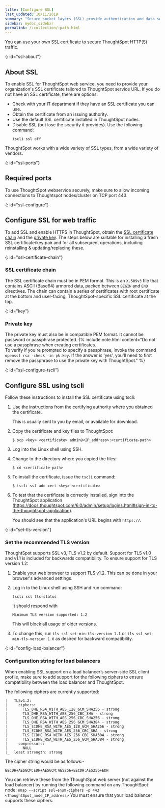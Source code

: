```yaml
---
title: [Configure SSL]
last_updated: 10/11/2019
summary: "Secure socket layers (SSL) provide authentication and data security when sending data to and from ThoughtSpot."
sidebar: mydoc_sidebar
permalink: /:collection/:path.html
---
```

You can use your own SSL certificate to secure ThoughtSpot HTTP(S) traffic.

{: id="ssl-about"}
## About SSL
To enable SSL for ThoughtSpot web service, you need to provide your organization's SSL certificate tailored to ThoughtSpot service URL.  If you do not have an SSL certificate, there are options:

-   Check with your IT department if they have an SSL certificate you can use.
-   Obtain the certificate from an issuing authority.
-   Use the default SSL certificate installed in ThoughtSpot nodes.
-   Disable SSL (but lose the security it provides). Use the following command:
    ```
    tscli ssl off
    ```
ThoughtSpot works with a wide variety of SSL types, from a wide variety of vendors.

{: id="ssl-ports"}
## Required ports

To use ThoughtSpot webservice securely, make sure to allow incoming connections to Thoughtspot nodes/cluster on TCP port 443.

{: id="ssl-configure"}
## Configure SSL for web traffic
To add SSL and enable HTTPS in ThoughtSpot, obtain the [SSL certificate chain](#ssl-certificate-chain) and the [private key](#key). The steps below are suitable for installing a fresh SSL certificate/key pair and for all subsequent operations, including reinstalling & updating/replacing these.

{: id="ssl-certificate-chain"}
### SSL certificate chain
The SSL certificate chain must be in PEM format. This is an `X.509v3` file that contains ASCII (Base64) armored data, packed between `BEGIN` and `END` directives. The chain can contain a series of certificates with root certificate at the bottom and user-facing, ThoughtSpot-specific SSL certificate at the top.

{: id="key"}
### Private key
The private key must also be in compatible PEM format. It cannot be password or passphrase protected. {% include note.html content="Do not use a passphrase when creating certificates.<br>To verify if you're prompted to specify a passphrase, invoke the command `openssl rsa -check -in pk.key`. If the answer is 'yes', you'll need to first remove the passphrase to use the private key with ThoughtSpot." %}

<!--### Using Management Console

{% include note.html content="The Management Console is now available in beta for customers with ThoughtSpot 5.3 or later. Please contact ThoughtSpot Support, if you want to try it." %}

To install and configure the SSL certificate using the admin UI:

1. Log into ThoughtSpot from a browser.
2. Click the **Admin** menu on the top navigation bar.

   ![]({{ site.baseurl }}/images/admin.png)

   This opens the ThoughtSpot Management Console.
3. Click **Settings** menu on the top navigation bar.

   ![]({{ site.baseurl }}/images/settings.png)

4. In the Settings panel, click **SSL** and then  **Configure** option.

   ![]({{ site.baseurl }}/images/ssl.png)  

5. Enter the SSL details:

   ![]({{ site.baseurl }}/images/ssl-configure.png)

   <table>
   <colgroup>
   <col width="20%" />
   <col width="80%" />
   </colgroup>
    <tr>
      <th>Field</th>
      <th>Description</th>
    </tr>
    <tr>
      <th>SSL Status</th>
      <td>Enable the SSL. If you want to disable the LDAP configuration, select Disable and then click Save to exit the setup.</td>
    </tr>
    <tr>
      <th>Algorithm</th>
      <td>Choose the algorithm as RSA.</td>
    </tr>
    <tr>
      <th>Minimum TLS Version</th>
      <td>Set the recommended TLS version as TLS v1.2. <p><b>Note</b>: Choose SSL v3, TLS v1.0, and TLS v1.1 for backwards compatibility.</p></td>
    </tr>
    <tr>
      <th>Private Key</th>
      <td>Browse and copy the private key to ThoughtSpot.</td>
    </tr>
    <tr>
      <th>Public Certificate</th>
      <td>Browse and copy the public cert to ThoughtSpot.</td>
    </tr>
   </table>

6. Click **Save** to configure the SSL.

You can now test the SSL setup by log in to the ThoughtSpot application. You should see the application URL begins with `https://`.


-->
{: id="ssl-configure-tscli"}
## Configure SSL using tscli

Follow these instructions to install the SSL certificate using tscli:

1. Use the instructions from the certifying authority where you obtained the certificate.

   This is usually sent to you by email, or available for download.

2. Copy the certificate and key files to ThoughtSpot:

      ```
      $ scp <key> <certificate> admin@<IP_address>:<certificate-path>
      ```

3. Log into the Linux shell using SSH.

4. Change to the directory where you copied the files:

    ```
    $ cd <certificate-path>
    ```

5. To install the certificate, issue the `tscli` command:

    ```
    $ tscli ssl add-cert <key> <certificate>
    ```

6. To test that the certificate is correctly installed, sign into the ThoughtSpot application (https://docs.thoughtspot.com/6.0/admin/setup/logins.html#sign-in-to-the-thoughtspot-application).

     You should see that the application's URL begins with `https://`.

{: id="set-tls-version"}
### Set the recommended TLS version
ThoughtSpot supports SSL v3, TLS v1.2 by default. Support for TLS v1.0 and v1.1 is included for backwards compatibility. To ensure support for TLS version 1.2:

1.  Enable your web browser to support TLS v1.2. This can be done in your browser's advanced settings.
2.  Log in to the Linux shell using SSH and run command:

    ```
    tscli ssl tls-status
    ```

    It should respond with 
    ```
    Minimum TLS version supported: 1.2
    ```

    This will block all usage of older versions.
 3. To change this, run `tls ssl set-min-tls-version 1.1` or `tls ssl set-min-tls-version 1.0` as desired for backward compatibility.

{: id="config-load-balancer"}
### Configuration string for load balancers

When enabling SSL support on a load balancer’s server-side SSL client profile, make sure to add support for the following ciphers to ensure compatibility between the load balancer and ThoughtSpot.

The following ciphers are currently supported:

```
|   TLSv1.2:
|     ciphers:
|       TLS_DHE_RSA_WITH_AES_128_GCM_SHA256 - strong
|       TLS_DHE_RSA_WITH_AES_256_CBC_SHA - strong
|       TLS_DHE_RSA_WITH_AES_256_CBC_SHA256 - strong
|       TLS_DHE_RSA_WITH_AES_256_GCM_SHA384 - strong
|       TLS_ECDHE_RSA_WITH_AES_128_GCM_SHA256 - strong
|       TLS_ECDHE_RSA_WITH_AES_256_CBC_SHA - strong
|       TLS_ECDHE_RSA_WITH_AES_256_CBC_SHA384 - strong
|       TLS_ECDHE_RSA_WITH_AES_256_GCM_SHA384 - strong
|     compressors:
|       NULL
|_  least strength: strong
```

The cipher string would be as follows:-

```
EECDH+AESGCM:EDH+AESGCM:AES256+EECDH:AES256+EDH
```

You can retrieve these from the ThoughtSpot web server (not against the load balancer) by running the following command on any ThoughtSpot node:
    ```
    nmap --script ssl-enum-ciphers -p 443 <ThoughtSpot_node_IP_address>
    ```
You must ensure that your load balancer supports these ciphers.
